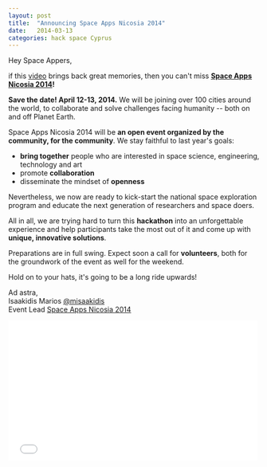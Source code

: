 ```yaml
---
layout: post
title:  "Announcing Space Apps Nicosia 2014"
date:   2014-03-13 
categories: hack space Cyprus
---
```


Hey Space Appers,

if this [video](https://vimeo.com/82727889) brings back great memories, then you can't miss **<a href="https://2014.spaceappschallenge.org/location/nicosia/" target="_blank">Space Apps Nicosia 2014</a>!**

**Save the date! April 12-13, 2014.** We will be joining over 100 cities around the world, to collaborate and solve challenges facing humanity -- both on and off Planet Earth.


Space Apps Nicosia 2014 will be **an open event organized by the community, for the community**. We stay faithful to last year's goals:

*	**bring together** people who are interested in space science, engineering, technology and art
*	promote **collaboration**
*	disseminate the mindset of **openness**

Nevertheless, we now are ready to kick-start the national space exploration program and educate the next generation of researchers and space doers.


All in all, we are trying hard to turn this **hackathon** into an unforgettable experience and help participants take the most out of it and come up with **unique, innovative solutions**.

Preparations are in full swing. Expect soon a call for **volunteers**, both for the groundwork of the event as well for the weekend.

Hold on to your hats, it's going to be a long ride upwards!

Ad astra,  
Isaakidis Marios <a href="https://twitter.com/misaakidis" target="_blank">@misaakidis</a>  
Event Lead <a href="https://2014.spaceappschallenge.org/location/nicosia/" target="_blank">Space Apps Nicosia 2014</a>


<iframe src="//player.vimeo.com/video/82727889" width="500" height="281" frameborder="0" webkitallowfullscreen mozallowfullscreen allowfullscreen></iframe>
